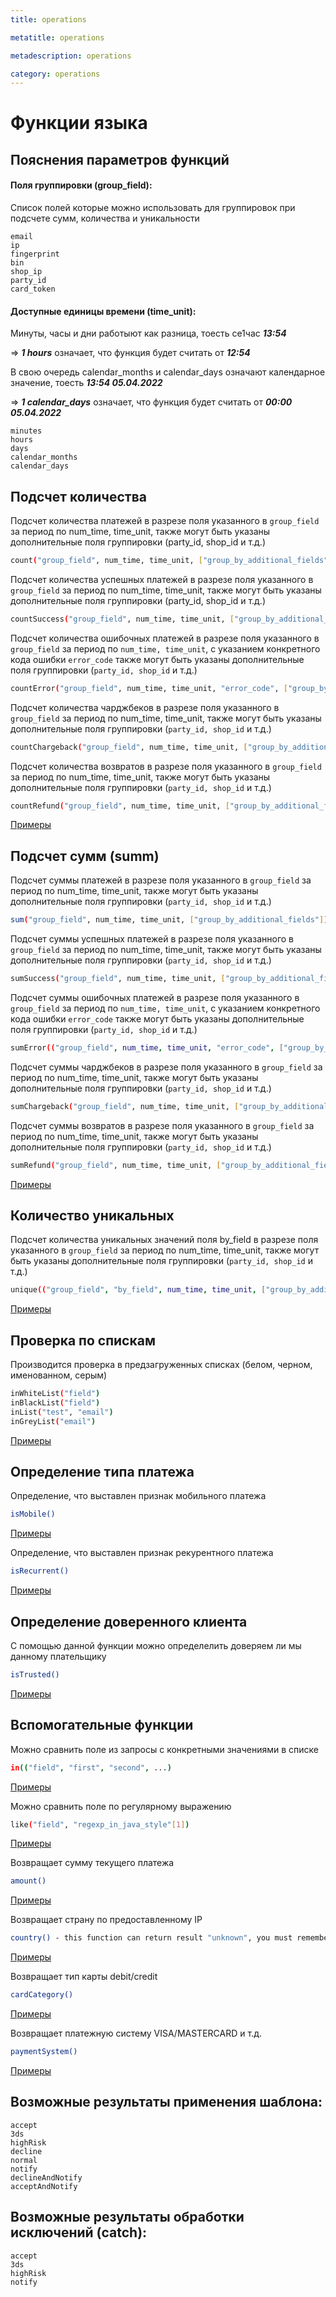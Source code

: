 ```yaml
---
title: operations

metatitle: operations

metadescription: operations

category: operations
---
```


# Функции языка

## Пояснения параметров функций

#### Поля группировки (group_field):

Список полей которые можно использовать для группировок при подсчете сумм, количества и уникальности

    email
    ip
    fingerprint
    bin
    shop_ip
    party_id
    card_token

#### Доступные единицы времени (time_unit):

Минуты, часы и дни работыют как разница, тоесть се1час **_13:54_**

=> **_1 hours_** означает, что функция будет считать от **_12:54_**

В свою очередь calendar_months и calendar_days означают календарное значение, тоесть **_13:54 05.04.2022_**

=> **_1 calendar_days_** означает, что функция будет считать от **_00:00 05.04.2022_**

    minutes
    hours
    days
    calendar_months
    calendar_days

## Подсчет количества

Подсчет количества платежей в разрезе поля указанного в ```group_field``` за период по num_time, time_unit, также могут
быть указаны дополнительные поля группировки (party_id, shop_id и т.д.)

```sh
count("group_field", num_time, time_unit, ["group_by_additional_fields"])
```

Подсчет количества успешных платежей в разрезе поля указанного в ```group_field``` за период по num_time, time_unit,
также могут быть указаны дополнительные поля группировки (party_id, shop_id и т.д.)

```sh
countSuccess("group_field", num_time, time_unit, ["group_by_additional_fields"])
```

Подсчет количества ошибочных платежей в разрезе поля указанного в ```group_field``` за период
по ```num_time, time_unit```, с указанием конкретного кода ошибки ```error_code```
также могут быть указаны дополнительные поля группировки (```party_id, shop_id``` и т.д.)

```sh
countError("group_field", num_time, time_unit, "error_code", ["group_by_additional_fields"])
```

Подсчет количества чарджбеков в разрезе поля указанного в ```group_field``` за период по num_time, time_unit, также
могут быть указаны дополнительные поля группировки (```party_id, shop_id``` и т.д.)

```sh
countChargeback("group_field", num_time, time_unit, ["group_by_additional_fields"])
```

Подсчет количества возвратов в разрезе поля указанного в ```group_field``` за период по num_time, time_unit, также могут
быть указаны дополнительные поля группировки (```party_id, shop_id``` и т.д.)

```sh
countRefund("group_field", num_time, time_unit, ["group_by_additional_fields"])
```

[Примеры](../examples/#_5)

## Подсчет сумм (summ)

Подсчет суммы платежей в разрезе поля указанного в ```group_field``` за период по num_time, time_unit, также могут быть
указаны дополнительные поля группировки (```party_id, shop_id``` и т.д.)

```sh
sum("group_field", num_time, time_unit, ["group_by_additional_fields"])
```

Подсчет суммы успешных платежей в разрезе поля указанного в ```group_field``` за период по num_time, time_unit, также
могут быть указаны дополнительные поля группировки (```party_id, shop_id``` и т.д.)

```sh
sumSuccess("group_field", num_time, time_unit, ["group_by_additional_fields"])
```

Подсчет суммы ошибочных платежей в разрезе поля указанного в ```group_field``` за период по ```num_time, time_unit```, с
указанием конкретного кода ошибки ```error_code```
также могут быть указаны дополнительные поля группировки (```party_id, shop_id``` и т.д.)

```sh
sumError(("group_field", num_time, time_unit, "error_code", ["group_by_additional_fields"])
```

Подсчет суммы чарджбеков в разрезе поля указанного в ```group_field``` за период по num_time, time_unit, также могут
быть указаны дополнительные поля группировки (```party_id, shop_id``` и т.д.)

```sh
sumChargeback("group_field", num_time, time_unit, ["group_by_additional_fields"])
```

Подсчет суммы возвратов в разрезе поля указанного в ```group_field``` за период по num_time, time_unit, также могут быть
указаны дополнительные поля группировки (```party_id, shop_id``` и т.д.)

```sh
sumRefund("group_field", num_time, time_unit, ["group_by_additional_fields"])
```

[Примеры](../examples/#_5)

## Количество уникальных

Подсчет количества уникальных значений поля by_field в разрезе поля указанного в ```group_field``` за период по
num_time, time_unit, также могут быть указаны дополнительные поля группировки (```party_id, shop_id``` и т.д.)

```sh
unique(("group_field", "by_field", num_time, time_unit, ["group_by_additional_fields"])
```

[Примеры](../examples/#ip-email)

## Проверка по спискам

Производится проверка в предзагруженных списках (белом, черном, именованном, серым)

```sh
inWhiteList("field")
inBlackList("field")
inList("test", "email")
inGreyList("email")
```

[Примеры](../examples/#_3)

## Определение типа платежа

Определение, что выставлен признак мобильного платежа

```sh
isMobile()
```

[Примеры](../examples/#_12)

Определение, что выставлен признак рекурентного платежа

```sh
isRecurrent()
```

[Примеры](../examples/#_11)

## Определение доверенного клиента

С помощью данной функции можно определелить доверяем ли мы данному плательщику

```sh
isTrusted()
```

[Примеры](../examples/#_8)

## Вспомогательные функции

Можно сравнить поле из запросы с конкретными значениями в списке

```sh
in(("field", "first", "second", ...)
```

[Примеры](../examples/#_13)

Можно сравнить поле по регулярному выражению

```sh
like("field", "regexp_in_java_style"[1])
```

[Примеры](../examples/#_13)

Возвращает сумму текущего платежа

```sh
amount()
```

[Примеры](../examples/#_6)

Возвращает страну по предоставленному IP

```sh
country() - this function can return result "unknown", you must remember it!
```

[Примеры](../examples/#ip)

Возвращает тип карты debit/credit

```sh
cardCategory()
```

[Примеры](../examples/#_9)

Возвращает платежную систему VISA/MASTERCARD и т.д.

```sh
paymentSystem()
```

[Примеры](../examples/#_10)

## Возможные результаты применения шаблона:

    accept 
    3ds
    highRisk
    decline
    normal
    notify
    declineAndNotify
    acceptAndNotify

## Возможные результаты обработки исключений (catch):

    accept
    3ds
    highRisk
    notify
